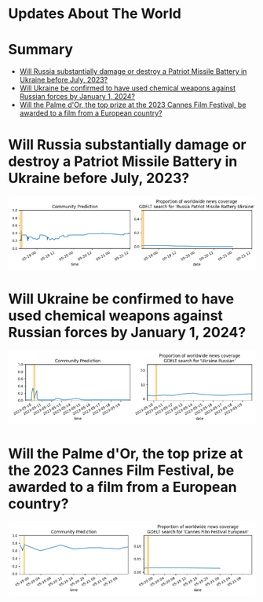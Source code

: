 
Updates About The World
=======================

Summary
=======

* [Will Russia substantially damage or destroy a Patriot Missile Battery in Ukraine before July, 2023?](#will-russia-substantially-damage-or-destroy-a-patriot-missile-battery-in-ukraine-before-july-2023)
* [Will Ukraine be confirmed to have used chemical weapons against Russian forces by January 1, 2024?](#will-ukraine-be-confirmed-to-have-used-chemical-weapons-against-russian-forces-by-january-1-2024)
* [Will the Palme d'Or, the top prize at the 2023 Cannes Film Festival, be awarded to a film from a European country?](#will-the-palme-dor-the-top-prize-at-the-2023-cannes-film-festival-be-awarded-to-a-film-from-a-european-country)

# Will Russia substantially damage or destroy a Patriot Missile Battery in Ukraine before July, 2023?


![Russia damages Patriot air defense system?](assets/06.png)
# Will Ukraine be confirmed to have used chemical weapons against Russian forces by January 1, 2024?


![Ukraine using Chemical Weapons Confirmed](assets/09.png)
# Will the Palme d'Or, the top prize at the 2023 Cannes Film Festival, be awarded to a film from a European country?


![Will the Palme d'Or go to a European film?](assets/10.png)